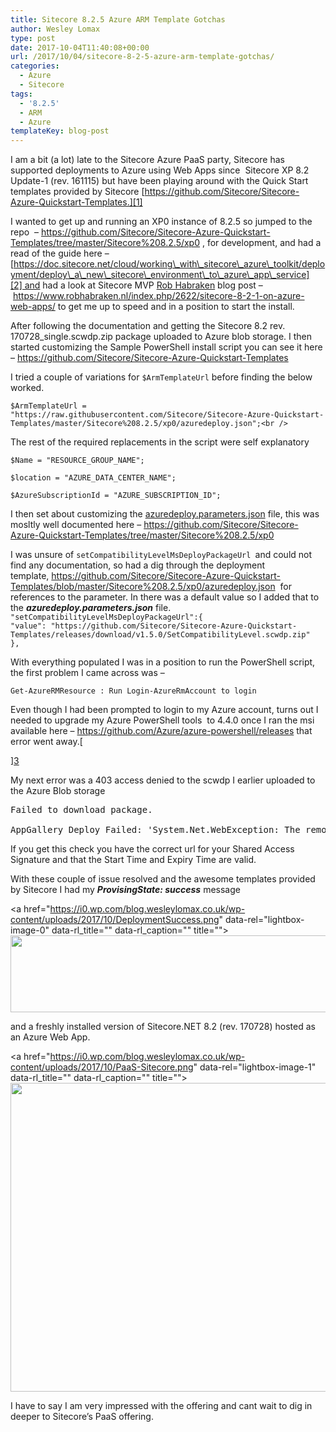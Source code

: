 ```yaml
---
title: Sitecore 8.2.5 Azure ARM Template Gotchas
author: Wesley Lomax
type: post
date: 2017-10-04T11:40:08+00:00
url: /2017/10/04/sitecore-8-2-5-azure-arm-template-gotchas/
categories:
  - Azure
  - Sitecore
tags:
  - '8.2.5'
  - ARM
  - Azure
templateKey: blog-post
---
```

I am a bit (a lot) late to the Sitecore Azure PaaS party, Sitecore has supported deployments to Azure using Web Apps since  Sitecore XP 8.2 Update-1 (rev. 161115) but have been playing around with the Quick Start templates provided by Sitecore [https://github.com/Sitecore/Sitecore-Azure-Quickstart-Templates.][1]

I wanted to get up and running an XP0 instance of 8.2.5 so jumped to the repo  &#8211; <https://github.com/Sitecore/Sitecore-Azure-Quickstart-Templates/tree/master/Sitecore%208.2.5/xp0> , for development, and had a read of the guide here &#8211;[https://doc.sitecore.net/cloud/working\_with\_sitecore\_azure\_toolkit/deployment/deploy\_a\_new\_sitecore\_environment\_to\_azure\_app\_service][2] and had a look at Sitecore MVP <a href="https://twitter.com/rhabraken" target="_blank" rel="noopener">Rob Habraken</a> blog post &#8211; <https://www.robhabraken.nl/index.php/2622/sitecore-8-2-1-on-azure-web-apps/> to get me up to speed and in a position to start the install.

After following the documentation and getting the Sitecore 8.2 rev. 170728_single.scwdp.zip package uploaded to Azure blob storage. I then started customizing the Sample PowerShell install script you can see it here &#8211; <a href="https://github.com/Sitecore/Sitecore-Azure-Quickstart-Templates" target="_blank" rel="noopener">https://github.com/Sitecore/Sitecore-Azure-Quickstart-Templates</a>

I tried a couple of variations for `$ArmTemplateUrl` before finding the below worked.

<div>
  <div>
    <code>$ArmTemplateUrl = "https://raw.githubusercontent.com/Sitecore/Sitecore-Azure-Quickstart-Templates/master/Sitecore%208.2.5/xp0/azuredeploy.json";&lt;br />
</code>
  </div>
</div>

The rest of the required replacements in the script were self explanatory

`$Name = "RESOURCE_GROUP_NAME";`
  
`$location = "AZURE_DATA_CENTER_NAME";`
  
`$AzureSubscriptionId = "AZURE_SUBSCRIPTION_ID";`

I then set about customizing the <a href="https://github.com/Sitecore/Sitecore-Azure-Quickstart-Templates/blob/master/Sitecore%208.2.5/xp0/azuredeploy.parameters.json" target="_blank" rel="noopener">azuredeploy.parameters.json</a> file, this was mosltly well documented here &#8211; <https://github.com/Sitecore/Sitecore-Azure-Quickstart-Templates/tree/master/Sitecore%208.2.5/xp0>

<div>
  <div>
    I was unsure of <code>setCompatibilityLevelMsDeployPackageUrl </code>and could not find any documentation, so had a dig through the deployment template, <a href="https://github.com/Sitecore/Sitecore-Azure-Quickstart-Templates/blob/master/Sitecore%208.2.5/xp0/azuredeploy.json" target="_blank" rel="noopener">https://github.com/Sitecore/Sitecore-Azure-Quickstart-Templates/blob/master/Sitecore%208.2.5/xp0/azuredeploy.json</a>  for references to the parameter. In there was a default value so I added that to the <em><strong>azuredeploy.parameters.json</strong></em> file.
  </div>
  
  <div>
  </div>
  
  <div>
    <code>"setCompatibilityLevelMsDeployPackageUrl":{</code>
  </div>
  
  <div>
    <code>"value": "https://github.com/Sitecore/Sitecore-Azure-Quickstart-Templates/releases/download/v1.5.0/SetCompatibilityLevel.scwdp.zip"</code>
  </div>
  
  <div>
    <code>},</code>
  </div>
  
  <div>
  </div>
</div>

With everything populated I was in a position to run the PowerShell script, the first problem I came across was &#8211;

`Get-AzureRMResource : Run Login-AzureRmAccount to login`

Even though I had been prompted to login to my Azure account, turns out I needed to upgrade my Azure PowerShell tools  to 4.4.0 once I ran the msi available here &#8211; <https://github.com/Azure/azure-powershell/releases> that error went away.[
  
][3] 

My next error was a 403 access denied to the scwdp I earlier uploaded to the Azure Blob storage

<pre>Failed to download package.

AppGallery Deploy Failed: 'System.Net.WebException: The remote server returned an error: (403)</pre>

If you get this check you have the correct url for your Shared Access Signature and that the Start Time and Expiry Time are valid.

With these couple of issue resolved and the awesome templates provided by Sitecore I had my _**ProvisingState: success**_ message

<a href="https://i0.wp.com/blog.wesleylomax.co.uk/wp-content/uploads/2017/10/DeploymentSuccess.png" data-rel="lightbox-image-0" data-rl\_title="" data-rl\_caption="" title=""><img class="alignnone size-large wp-image-737" src="https://i0.wp.com/blog.wesleylomax.co.uk/wp-content/uploads/2017/10/DeploymentSuccess.png?resize=640%2C123" alt="" width="640" height="123" srcset="https://i0.wp.com/blog.wesleylomax.co.uk/wp-content/uploads/2017/10/DeploymentSuccess.png?resize=1024%2C196 1024w, https://i0.wp.com/blog.wesleylomax.co.uk/wp-content/uploads/2017/10/DeploymentSuccess.png?resize=300%2C57 300w, https://i0.wp.com/blog.wesleylomax.co.uk/wp-content/uploads/2017/10/DeploymentSuccess.png?resize=768%2C147 768w, https://i0.wp.com/blog.wesleylomax.co.uk/wp-content/uploads/2017/10/DeploymentSuccess.png?w=1280 1280w" sizes="(max-width: 640px) 100vw, 640px" data-recalc-dims="1" /></a>

and a freshly installed version of Sitecore.NET 8.2 (rev. 170728) hosted as an Azure Web App.

<a href="https://i0.wp.com/blog.wesleylomax.co.uk/wp-content/uploads/2017/10/PaaS-Sitecore.png" data-rel="lightbox-image-1" data-rl\_title="" data-rl\_caption="" title=""><img class="alignnone size-large wp-image-738" src="https://i0.wp.com/blog.wesleylomax.co.uk/wp-content/uploads/2017/10/PaaS-Sitecore.png?resize=640%2C494" alt="" width="640" height="494" srcset="https://i0.wp.com/blog.wesleylomax.co.uk/wp-content/uploads/2017/10/PaaS-Sitecore.png?resize=1024%2C791 1024w, https://i0.wp.com/blog.wesleylomax.co.uk/wp-content/uploads/2017/10/PaaS-Sitecore.png?resize=300%2C232 300w, https://i0.wp.com/blog.wesleylomax.co.uk/wp-content/uploads/2017/10/PaaS-Sitecore.png?resize=768%2C594 768w, https://i0.wp.com/blog.wesleylomax.co.uk/wp-content/uploads/2017/10/PaaS-Sitecore.png?w=1280 1280w, https://i0.wp.com/blog.wesleylomax.co.uk/wp-content/uploads/2017/10/PaaS-Sitecore.png?w=1920 1920w" sizes="(max-width: 640px) 100vw, 640px" data-recalc-dims="1" /></a>

I have to say I am very impressed with the offering and cant wait to dig in deeper to Sitecore&#8217;s PaaS offering.

&nbsp;

 [1]: https://github.com/Sitecore/Sitecore-Azure-Quickstart-Templates
 [2]: https://doc.sitecore.net/cloud/working_with_sitecore_azure_toolkit/deployment/deploy_a_new_sitecore_environment_to_azure_app_service
 [3]: https://github.com/Azure/azure-powershell/releases